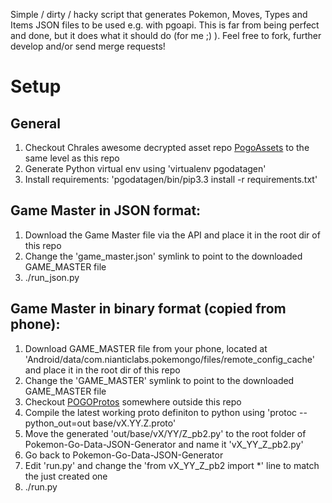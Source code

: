 Simple / dirty / hacky script that generates Pokemon, Moves, Types and Items JSON files to be used e.g. with pgoapi. This is far from being perfect and done, but it does what it should do (for me ;) ). Feel free to fork, further develop and/or send merge requests!

# Setup
## General
1. Checkout Chrales awesome decrypted asset repo [PogoAssets](https://github.com/ZeChrales/PogoAssets) to the same level as this repo
2. Generate Python virtual env using 'virtualenv pgodatagen'
3. Install requirements: 'pgodatagen/bin/pip3.3 install -r requirements.txt'

## Game Master in JSON format:
1. Download the Game Master file via the API and place it in the root dir of this repo
2. Change the 'game_master.json' symlink to point to the downloaded GAME_MASTER file
3. ./run_json.py

## Game Master in binary format (copied from phone):
1. Download GAME_MASTER file from your phone, located at 'Android/data/com.nianticlabs.pokemongo/files/remote_config_cache' and place it in the root dir of this repo
2. Change the 'GAME_MASTER' symlink to point to the downloaded GAME_MASTER file
3. Checkout [POGOProtos](https://github.com/AeonLucid/POGOProtos) somewhere outside this repo
4. Compile the latest working proto definiton to python using 'protoc --python_out=out base/vX.YY.Z.proto'
5. Move the generated 'out/base/vX/YY/Z_pb2.py' to the root folder of Pokemon-Go-Data-JSON-Generator and name it 'vX_YY_Z_pb2.py'
6. Go back to Pokemon-Go-Data-JSON-Generator
7. Edit 'run.py' and change the 'from vX_YY_Z_pb2 import *' line to match the just created one
8. ./run.py
